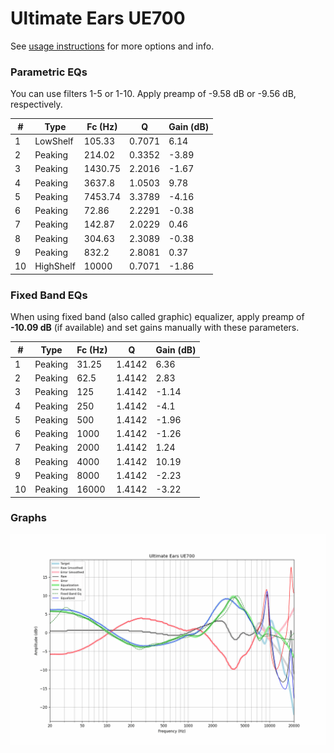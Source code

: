 # Ultimate Ears UE700
See [usage instructions](https://github.com/jaakkopasanen/AutoEq#usage) for more options and info.

### Parametric EQs
You can use filters 1-5 or 1-10. Apply preamp of -9.58 dB or -9.56 dB, respectively.

|   # | Type      |   Fc (Hz) |      Q |   Gain (dB) |
|-----|-----------|-----------|--------|-------------|
|   1 | LowShelf  |    105.33 | 0.7071 |        6.14 |
|   2 | Peaking   |    214.02 | 0.3352 |       -3.89 |
|   3 | Peaking   |   1430.75 | 2.2016 |       -1.67 |
|   4 | Peaking   |   3637.8  | 1.0503 |        9.78 |
|   5 | Peaking   |   7453.74 | 3.3789 |       -4.16 |
|   6 | Peaking   |     72.86 | 2.2291 |       -0.38 |
|   7 | Peaking   |    142.87 | 2.0229 |        0.46 |
|   8 | Peaking   |    304.63 | 2.3089 |       -0.38 |
|   9 | Peaking   |    832.2  | 2.8081 |        0.37 |
|  10 | HighShelf |  10000    | 0.7071 |       -1.86 |

### Fixed Band EQs
When using fixed band (also called graphic) equalizer, apply preamp of **-10.09 dB** (if available) and set gains manually with these parameters.

|   # | Type    |   Fc (Hz) |      Q |   Gain (dB) |
|-----|---------|-----------|--------|-------------|
|   1 | Peaking |     31.25 | 1.4142 |        6.36 |
|   2 | Peaking |     62.5  | 1.4142 |        2.83 |
|   3 | Peaking |    125    | 1.4142 |       -1.14 |
|   4 | Peaking |    250    | 1.4142 |       -4.1  |
|   5 | Peaking |    500    | 1.4142 |       -1.96 |
|   6 | Peaking |   1000    | 1.4142 |       -1.26 |
|   7 | Peaking |   2000    | 1.4142 |        1.24 |
|   8 | Peaking |   4000    | 1.4142 |       10.19 |
|   9 | Peaking |   8000    | 1.4142 |       -2.23 |
|  10 | Peaking |  16000    | 1.4142 |       -3.22 |

### Graphs
![](./Ultimate%20Ears%20UE700.png)

